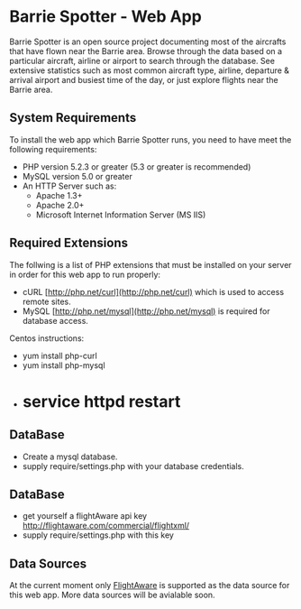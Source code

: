 # Barrie Spotter - Web App

Barrie Spotter is an open source project documenting most of the aircrafts that have flown near the Barrie area. Browse through the data based on a particular aircraft, airline or airport to search through the database. See extensive statistics such as most common aircraft type, airline, departure & arrival airport and busiest time of the day, or just explore flights near the Barrie area.

## System Requirements

To install the web app which Barrie Spotter runs, you need to have meet the following requirements:

* PHP version 5.2.3 or greater (5.3 or greater is recommended)
* MySQL version 5.0 or greater
* An HTTP Server such as:
	* Apache 1.3+
	* Apache 2.0+
	* Microsoft Internet Information Server (MS IIS)
	
## Required Extensions

The follwing is a list of PHP extensions that must be installed on your server in order for this web app to run properly:

* cURL [http://php.net/curl](http://php.net/curl) which is used to access remote sites.
* MySQL [http://php.net/mysql](http://php.net/mysql) is required for database access.

Centos instructions:
* yum install php-curl
* yum install php-mysql
* # service httpd restart

## DataBase
* Create a mysql database.
* supply require/settings.php with your database credentials.

## DataBase
* get yourself a flightAware api key http://flightaware.com/commercial/flightxml/
* supply require/settings.php with this key

## Data Sources
At the current moment only [FlightAware](http://www.flightaware.com) is supported as the data source for this web app. More data sources will be avialable soon.
